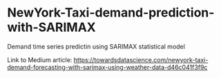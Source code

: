 # NewYork-Taxi-demand-prediction-with-SARIMAX
Demand time series predictin using SARIMAX statistical model

Link to Medium article:
https://towardsdatascience.com/newyork-taxi-demand-forecasting-with-sarimax-using-weather-data-d46c041f3f9c

